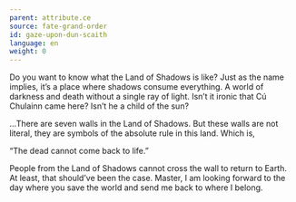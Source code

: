 ```yaml
---
parent: attribute.ce
source: fate-grand-order
id: gaze-upon-dun-scaith
language: en
weight: 0
---
```


Do you want to know what the Land of Shadows is like?
Just as the name implies, it’s a place where shadows consume everything.
A world of darkness and death without a single ray of light.
Isn’t it ironic that Cú Chulainn came here?
Isn’t he a child of the sun?

…There are seven walls in the Land of Shadows.
But these walls are not literal, they are symbols of the absolute rule in this land. Which is,

“The dead cannot come back to life.”

People from the Land of Shadows cannot cross the wall to return to Earth.
At least, that should’ve been the case. Master, I am looking forward to the day where you save the world and send me back to where I belong.

